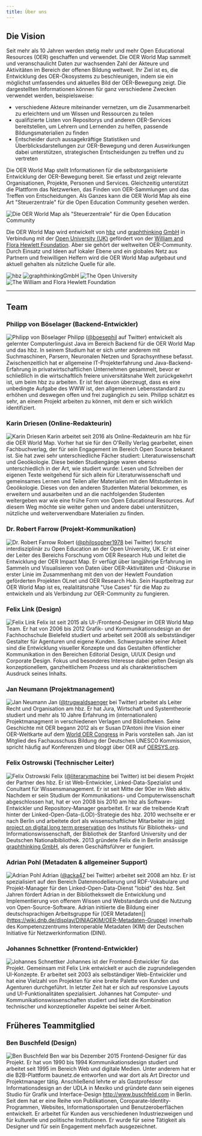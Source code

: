 ```yaml
---
title: Über uns
---
```

## Die Vision

Seit mehr als 10 Jahren werden stetig mehr und mehr Open Educational Resources (OER) geschaffen und verwendet. Die OER World Map sammelt und veranschaulicht Daten zur wachsenden Zahl der Akteure und Aktivitäten im Bereich der offenen Bildung weltweit. Ihr Ziel ist es, die Entwicklung des OER-Ökosystems zu beschleunigen, indem sie ein möglichst umfassendes und aktuelles Bild der OER-Bewegung zeigt. Die dargestellten Informationen können für ganz verschiedene Zwecken verwendet werden, beispielsweise:

- verschiedene Akteure miteinander vernetzen, um die Zusammenarbeit zu erleichtern und um Wissen und Ressourcen zu teilen
- qualifizierte Listen von Repositorys und anderen OER-Services bereitstellen, um Lehrern und Lernenden zu helfen, passende Bildungsmaterialien zu finden
- Entscheider durch aussagekräftige Statistiken und Überblicksdarstellungen zur OER-Bewegung und deren Auswirkungen dabei unterstützen, strategischen Entscheidungen zu treffen und zu vertreten

Die OER World Map stellt Informationen für die selbstorganisierte Entwicklung der OER-Bewegung bereit. Sie erfasst und zeigt relevante Organisationen, Projekte, Personen und Services. Gleichzeitig unterstützt die Plattform das Netzwerken, das Finden von OER-Sammlungen und das Treffen von Entscheidungen. Als Ganzes kann die OER World Map als eine Art "Steuerzentrale" für die Open Education Community gesehen werden.

![Die OER World Map als "Steuerzentrale" für die Open Education Community](/assets/images/open-control-room.jpg)

Die OER World Map wird entwickelt von [hbz](http://www.hbz-nrw.de) und [graphthinking GmbH](http://www.graphthinking.com) in Verbindung mit der [Open University (UK)](http://www.open.ac.uk/) gefördert von der [William and Flora Hewlett Foundation](http://www.hewlett.org/). Aber sie gehört der weltweiten OER-Community. Durch Einsatz und Ideen auf lokaler Ebene und ein globales Netz aus Partnern und freiwilligen Helfern wird die OER World Map aufgebaut und aktuell gehalten als nützliche Quelle für alle.

![hbz](/assets/images/image06.gif) ![graphthinkingGmbH](/assets/images/image10.png) ![The Open University](/assets/images/image07.png) ![The William and Flora Hewlett Foundation](/assets/images/image04.jpg)

* * *

## Team

### Philipp von Böselager (Backend-Entwickler)

![Philipp von Böselager](/assets/images/image05.png) Philipp ([@boesephil](https://twitter.com/boesephil) auf Twitter) entwickelt als gelernter Computerlinguist Java im Bereich Backend für die OER World Map und das hbz. In seinem Studium hat er sich unter anderem mit Suchmaschinen, Parsern, Neuronalen Netzen und Sprachsynthese befasst. Zwischenzeitlich hat er allgemeine IT-Projekterfahrung und Java-Backend-Erfahrung in privatwirtschaftlichen Unternehmen gesammelt, bevor er schließlich in die wirtschaftlich freiere universitätsnahe Welt zurückgekehrt ist, um beim hbz zu arbeiten. Er ist fest davon überzeugt, dass es eine unbedingte Aufgabe des WWW ist, den allgemeinen Lebensstandard zu erhöhen und deswegen offen und frei zugänglich zu sein. Philipp schätzt es sehr, an einem Projekt arbeiten zu können, mit dem er sich wirklich identifiziert.

### Karin Driesen (Online-Redakteurin)

![Karin Driesen](/assets/images/Karin-Driesen-130.jpg) Karin arbeitet seit 2016 als Online-Redakteurin am hbz für die OER World Map. Vorher hat sie für den O'Reilly Verlag gearbeitet, einen Fachbuchverlag, der für sein Engagement im Bereich Open Source bekannt ist. Sie hat zwei sehr unterschiedliche Fächer studiert: Literaturwissenschaft und Geoökologie. Diese beiden Studiengänge waren ebenso unterschiedlich in der Art, wie studiert wurde: Lesen und Schreiben der eigenen Texte weitgehend für sich allein für Literaturwissenschaft und gemeinsames Lernen und Teilen aller Materialien mit den Mitstudenten in Geoökologie. Dieses von den anderen Studenten Material bekommen, es erweitern und ausarbeiten und an die nachfolgenden Studenten weitergeben war wie eine frühe Form von Open Educational Resources. Auf diesem Weg möchte sie weiter gehen und andere dabei unterstützen, nützliche und weiterverwendbare Materialien zu finden.

### Dr. Robert Farrow (Projekt-Kommunikation)

![Dr. Robert Farrow](/assets/images/image08.jpg) Robert ([@philosopher1978](https://twitter.com/philosopher1978) bei Twitter) forscht interdisziplinär zu Open Education an der Open University, UK. Er ist einer der Leiter des Bereichs Forschung vom OER Research Hub und leitet die Entwicklung der OER Impact Map. Er verfügt über langjährige Erfahrung im Sammeln und Visualisieren von Daten über OER-Aktivitäten und -Diskurse in erster Linie im Zusammenhang mit den von der Hewlett Foundation geförderten Projekten OLnet und OER Research Hub. Sein Hauptbeitrag zur OER World Map ist es, realalitätsnahe "Use Cases" für die Map zu entwickeln und als Verbindung zur OER-Community zu fungieren.

### Felix Link (Design)

![Felix Link](/assets/images/felix-link.png) Felix ist seit 2015 als UI-/Frontend-Designer im OER World Map Team. Er hat von 2006 bis 2012 Grafik- und Kommunikationsdesign an der Fachhochschule Bielefeld studiert und arbeitet seit 2008 als selbstständiger Gestalter für Agenturen und eigene Kunden. Schwerpunkte seiner Arbeit sind die Entwicklung visueller Konzepte und das Gestalten öffentlicher Kommunikation in den Bereichen Editorial Design, UI/UX Design und Corporate Design. Fokus und besonderes Interesse dabei gelten Design als konzeptionellem, ganzheitlichem Prozess und als charakteristischem Ausdruck seines Inhalts.

### Jan Neumann (Projektmanagement)

![Jan Neumann](/assets/images/image03.jpg) Jan ([@trugwaldsaenger](https://twitter.com/trugwaldsaenger) bei Twitter) arbeitet als Leiter Recht und Organisation am hbz. Er hat Jura, Wirtschaft und Systemtheorie studiert und mehr als 10 Jahre Erfahrung im (internationalen) Projektmanagment in verschiedenen Verlagen und Bibliotheken. Seine Geschichte mit OER begann 2012 als er Susan D’Antoni ihre Vision einer OER-Weltkarte auf dem [World OER Congress](https://oerworldmap.org/resource/urn:uuid:c27c383c-ecab-44e7-be67-24a741586afe) in Paris vorstellen sah. Jan ist Mitglied des Fachausschuss Bildung der Deutschen UNESCO Kommission, spricht häufig auf Konferenzen und bloggt über OER auf [OERSYS.org](https://oersys.org/).

### Felix Ostrowski (Technischer Leiter)

![Felix Ostrowski](/assets/images/image00.jpg) Felix ([@literarymachine](https://twitter.com/literarymachine) bei Twitter) ist bei diesem Projekt der Partner des hbz. Er ist Web-Entwickler, Linked-Data-Spezialist und Conultant für Wissensmanagement. Er ist seit Mitte der 90er im Web aktiv. Nachdem er sein Studium der Kommunikations- und Computerwissenschaft abgeschlossen hat, hat er von 2008 bis 2010 am hbz als Software-Entwickler und Repository-Manager gearbeitet. Er war die treibende Kraft hinter der Linked-Open-Data-(LOD)-Strategie des hbz. 2010 wechselte er er nach Berlin und arbeitete dort als wissenschaftlicher Mitarbeiter im [joint project on digital long term preservation](http://www.lukii.hu-berlin.de/) des Instituts für Bibliotheks- und Informationswissenschaft, der Bibliothek der Stanford University und der Deutschen Nationalbibliothek. 2013 gründete Felix die in Berlin ansässige [graphthinking GmbH](http://www.graphthinking.com/), als deren Geschäftsführer er fungiert.

### Adrian Pohl (Metadaten & allgemeiner Support)

![Adrian Pohl](/assets/images/image09.jpg) Adrian ([@acka47](https://twitter.com/acka47) bei Twitter) arbeitet seit 2008 am hbz. Er ist spezialisiert auf den Bereich Datenmodellierung und RDF-Vokabulare und Projekt-Manager für den Linked-Open-Data-Dienst "lobid" des hbz. Seit Jahren fördert Adrian in der Bibliothekswelt die Entwicklung und Implementierung von offenem Wissen und Webstandards und die Nutzung von Open-Source-Software. Adrian initiierte die Bildung einer deutschsprachigen Arbeitsgruppe für [OER Metadaten]](https://wiki.dnb.de/display/DINIAGKIM/OER-Metadaten-Gruppe) innerhalb des Kompetenzzentrums Interoperable Metadaten (KIM) der Deutschen Initiative für Netzwerkinformation (DINI).

### Johannes Schnettker (Frontend-Entwickler)

![Johannes Schnettker](/assets/images/image01.jpg) Johannes ist der Frontend-Entwickler für das Projekt. Gemeinsam mit Felix Link entwickelt er auch die zugrundeliegenden UI-Konzepte. Er arbeitet seit 2003 als selbständiger Web-Entwickler und hat eine Vielzahl von Projekten für eine breite Palette von Kunden und Agenturen durchgeführt. In letzter Zeit hat er sich auf responsive Layouts und UI-Funktionalitäten spezialisiert. Johannes hat Computer- und Kommunikationswissenschaften studiert und liebt die Kombination technischer und konzeptioneller Aspekte bei seiner Arbeit.

## Früheres Teammitglied

### Ben Buschfeld (Design)

![Ben Buschfeld](/assets/images/image02.jpg) Ben war bis Dezember 2015 Frontend-Designer für das Projekt. Er hat von 1990 bis 1994 Kommunikationsdesign studiert und arbeitet seit 1995 im Bereich Web und digitale Medien. Unter anderem hat er die B2B-Plattform baunetz.de entworfen und war dort als Art Director und Projektmanager tätig. Anschließend lehrte er als Gastprofessor Informationsdesign an der UDLA in Mexiko und gründete dann sein eigenes Studio für Grafik und Interface-Design <http://www.buschfeld.com> in Berlin. Seit dem hat er eine Reihe von Publikationen, Coroparate-Identity-Programmen, Websites, Informationsportalen und Benutzeroberflächen entwickelt. Er arbeitet für Kunden aus verschiedenen Industriezweigen und für kulturelle und politische Institutionen. Er wurde für seine Tätigkeit als Designer und für sein Engagement mehrfach ausgezeichnet.
